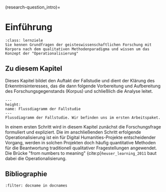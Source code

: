 (research-question_intro)=
# Einführung
```{admonition} Groblernziel dieses Kapitels
:class: lernziele
Sie kennen Grundfragen der geisteswissenschaftlichen Forschung mit Korpora nach dem qualitativen Methodenparadigma und wissen um das Konzept der "Operationalisierung"
```

## Zu diesem Kapitel
Dieses Kapitel bildet den Auftakt der Fallstudie und dient der Klärung des Erkenntnisinteresses, das die dann folgende Vorbereitung und Aufbereitung des Forschungsgegenstands (Korpus) und schließlich die Analyse leitet. 

```{figure} ../book_images/flow-chart_research-question.png
---
height:
name: Flussdiagramm der Fallstudie
---
Flussdiagramm der Fallstudie. Wir befinden uns im ersten Arbeitspaket.
```

In einem ersten Schritt wird in diesem Kapitel zunächst die Forschungsfrage formuliert und expliziert. Die im anschließenden Schritt erfolgende Operationalisierung ist ein für Digital Humanities-Projekte entscheidender Vorgang, werden in solchen Projekten doch häufig quantitative Methoden für die Beantwortung traditionell qualitativer Fragestellungen angewendet. Die Brücke "from numbers to meaning" {cite:p}`heuser_learning_2011` baut dabei die Operationalisierung. 


## Bibliographie
```{bibliography}
:filter: docname in docnames
```
